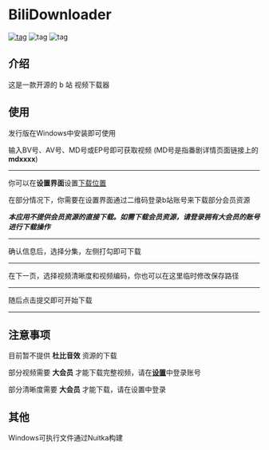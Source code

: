 # BiliDownloader

[![tag](https://img.shields.io/badge/Homepage-Majjcom-blue.svg)](http://www.majjcom.site/) ![tag](https://img.shields.io/badge/Language-Python3,_C++-orange.svg) ![tag](https://img.shields.io/badge/License-MIT-green.svg)

## 介绍

这是一款开源的 b 站 视频下载器

## 使用

发行版在Windows中安装即可使用

输入BV号、AV号、MD号或EP号即可获取视频 (MD号是指番剧详情页面链接上的**mdxxxx**)

------

你可以在**设置界面**设置<u>下载位置</u>

在部分情况下，你需要在设置界面通过二维码登录b站账号来下载部分会员资源

***本应用不提供会员资源的直接下载。如需下载会员资源，请登录拥有大会员的账号进行下载操作***

------

确认信息后，选择分集，左侧打勾即可下载

------

在下一页，选择视频清晰度和视频编码，你也可以在这里临时修改保存路径

------

随后点击提交即可开始下载

------

## 注意事项

目前暂不提供 **杜比音效** 资源的下载

部分视频需要 **大会员** 才能下载完整视频，请在<u>**设置**</u>中登录账号

部分清晰度需要 **大会员** 才能下载，请在设置中登录

## 其他

Windows可执行文件通过Nuitka构建
